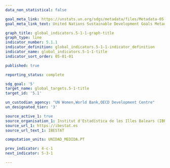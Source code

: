 ```yaml
---
data_non_statistical: false

goal_meta_link: https://unstats.un.org/sdgs/metadata/files/Metadata-05-01-01.pdf
goal_meta_link_text: United Nations Sustainable Development Goals Metadata (PDF)

graph_title: global_indicators.5-1-1-graph-title
graph_type: line
indicator_number: 5.1.1
indicator_definition: global_indicators.5-1-1-indicator_definition
indicator_name: global_indicators.5-1-1-title
indicator_sort_order: 05-01-01

published: true

reporting_status: complete

sdg_goal: '5'
target_name: global_targets.5-1-title
target_id: '5.1'

un_custodian_agency: "UN Women,World Bank,OECD Development Centre"
un_designated_tier: '3'

source_active_1: true
source_organisation_1: Institut d'Estadística de les Illes Balears (IBESTAT)
source_url_1: https://ibestat.es
source_url_text_1: IBESTAT

computation_units: UNIDAD_MEDIDA.PT

prev_indicator: 4-c-1
next_indicator: 5-3-1

---
```

